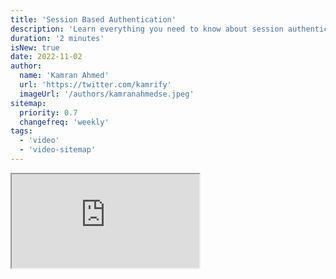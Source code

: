 ```yaml
---
title: 'Session Based Authentication'
description: 'Learn everything you need to know about session authentication'
duration: '2 minutes'
isNew: true
date: 2022-11-02
author:
  name: 'Kamran Ahmed'
  url: 'https://twitter.com/kamrify'
  imageUrl: '/authors/kamranahmedse.jpeg'
sitemap:
  priority: 0.7
  changefreq: 'weekly'
tags:
  - 'video'
  - 'video-sitemap'
---
```


<iframe class="w-full aspect-video mb-5" src="https://www.youtube.com/embed/gKkBEOq_shs" title="Session Based Authentication"></iframe>
